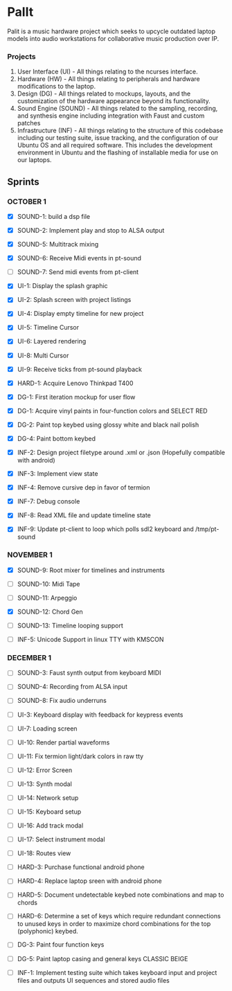 # PalIt

Palit is a music hardware project which seeks to upcycle outdated laptop models into audio workstations for collaborative music production over IP. 

### Projects
1. User Interface (UI) - All things relating to the ncurses interface.
2. Hardware (HW) - All things relating to peripherals and hardware modifications to the laptop.
3. Design (DG) - All things related to mockups, layouts, and the customization of the hardware appearance beyond its functionality.
4. Sound Engine (SOUND) - All things related to the sampling, recording, and synthesis engine including integration with Faust and custom patches
5. Infrastructure (INF) - All things relating to the structure of this codebase including our testing suite, issue tracking, and the configuration of our Ubuntu OS and all required software. This includes the development environment in Ubuntu and the flashing of installable media for use on our laptops.  

## Sprints

### OCTOBER 1
- [X] SOUND-1: build a dsp file
- [X] SOUND-2: Implement play and stop to ALSA output
- [X] SOUND-5: Multitrack mixing
- [X] SOUND-6: Receive Midi events in pt-sound
- [ ] SOUND-7: Send midi events from pt-client

- [X] UI-1: Display the splash graphic
- [X] UI-2: Splash screen with project listings
- [X] UI-4: Display empty timeline for new project
- [X] UI-5: Timeline Cursor
- [X] UI-6: Layered rendering
- [X] UI-8: Multi Cursor
- [X] UI-9: Receive ticks from pt-sound playback

- [X] HARD-1: Acquire Lenovo Thinkpad T400

- [X] DG-1: First iteration mockup for user flow 
- [X] DG-1: Acquire vinyl paints in four-function colors and SELECT RED
- [X] DG-2: Paint top keybed using glossy white and black nail polish
- [X] DG-4: Paint bottom keybed

- [X] INF-2: Design project filetype around .xml or .json (Hopefully compatible with android)
- [X] INF-3: Implement view state
- [X] INF-4: Remove cursive dep in favor of termion
- [X] INF-7: Debug console
- [X] INF-8: Read XML file and update timeline state
- [X] INF-9: Update pt-client to loop which polls sdl2 keyboard and /tmp/pt-sound

### NOVEMBER 1

- [X] SOUND-9: Root mixer for timelines and instruments
- [ ] SOUND-10: Midi Tape
- [ ] SOUND-11: Arpeggio
- [X] SOUND-12: Chord Gen
- [ ] SOUND-13: Timeline looping support

- [ ] INF-5: Unicode Support in linux TTY with KMSCON

### DECEMBER 1

- [ ] SOUND-3: Faust synth output from keyboard MIDI
- [ ] SOUND-4: Recording from ALSA input
- [ ] SOUND-8: Fix audio underruns

- [ ] UI-3: Keyboard display with feedback for keypress events
- [ ] UI-7: Loading screen
- [ ] UI-10: Render partial waveforms
- [ ] UI-11: Fix termion light/dark colors in raw tty
- [ ] UI-12: Error Screen
- [ ] UI-13: Synth modal
- [ ] UI-14: Network setup
- [ ] UI-15: Keyboard setup
- [ ] UI-16: Add track modal
- [ ] UI-17: Select instrument modal
- [ ] UI-18: Routes view

- [ ] HARD-3: Purchase functional android phone
- [ ] HARD-4: Replace laptop sreen with android phone
- [ ] HARD-5: Document undetectable keybed note combinations and map to chords
- [ ] HARD-6: Determine a set of keys which require redundant connections to unused keys in order to maximize chord combinations for the top (polyphonic) keybed.

- [ ] DG-3: Paint four function keys
- [ ] DG-5: Paint laptop casing and general keys CLASSIC BEIGE

- [ ] INF-1: Implement testing suite which takes keyboard input and project files and outputs UI sequences and stored audio files
